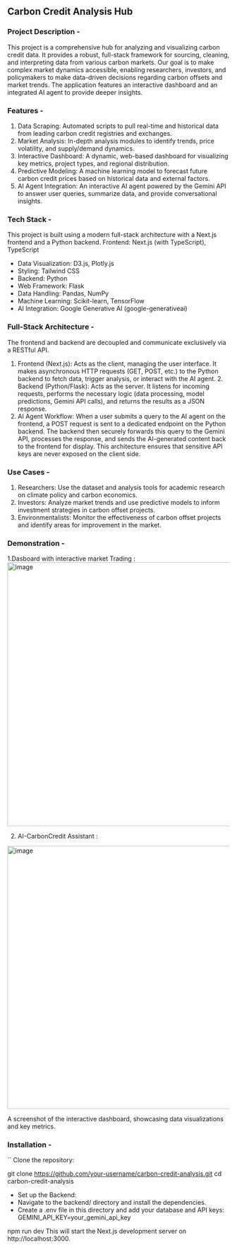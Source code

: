 ## Carbon Credit Analysis Hub
### Project Description -
This project is a comprehensive hub for analyzing and visualizing carbon credit data. It provides a robust, full-stack framework for sourcing, cleaning, and interpreting data from various carbon markets. Our goal is to make complex market dynamics accessible, enabling researchers, investors, and policymakers to make data-driven decisions regarding carbon offsets and market trends. The application features an interactive dashboard and an integrated AI agent to provide deeper insights.

### Features -
1. Data Scraping: Automated scripts to pull real-time and historical data from leading carbon credit registries and exchanges.
2. Market Analysis: In-depth analysis modules to identify trends, price volatility, and supply/demand dynamics.
3. Interactive Dashboard: A dynamic, web-based dashboard for visualizing key metrics, project types, and regional distribution.
4. Predictive Modeling: A machine learning model to forecast future carbon credit prices based on historical data and external factors.
5. AI Agent Integration: An interactive AI agent powered by the Gemini API to answer user queries, summarize data, and provide conversational insights.

### Tech Stack -
This project is built using a modern full-stack architecture with a Next.js frontend and a Python backend.
Frontend: Next.js (with TypeScript), TypeScript
- Data Visualization: D3.js, Plotly.js
- Styling: Tailwind CSS
- Backend: Python
- Web Framework: Flask
- Data Handling: Pandas, NumPy
- Machine Learning: Scikit-learn, TensorFlow
- AI Integration: Google Generative AI (google-generativeai)

### Full-Stack Architecture -
The frontend and backend are decoupled and communicate exclusively via a RESTful API.
1. Frontend (Next.js): Acts as the client, managing the user interface. It makes asynchronous HTTP requests (GET, POST, etc.) to the Python backend to fetch data, trigger analysis, or interact with the AI agent. 2. Backend (Python/Flask): Acts as the server. It listens for incoming requests, performs the necessary logic (data processing, model predictions, Gemini API calls), and returns the results as a JSON response.
3. AI Agent Workflow: When a user submits a query to the AI agent on the frontend, a POST request is sent to a dedicated endpoint on the Python backend. The backend then securely forwards this query to the Gemini API, processes the response, and sends the AI-generated content back to the frontend for display. This architecture ensures that sensitive API keys are never exposed on the client side.

### Use Cases -
1. Researchers: Use the dataset and analysis tools for academic research on climate policy and carbon economics.
2. Investors: Analyze market trends and use predictive models to inform investment strategies in carbon offset projects.
3. Environmentalists: Monitor the effectiveness of carbon offset projects and identify areas for improvement in the market.

### Demonstration -
1.Dasboard with interactive market Trading :
<img width="718" height="597" alt="image" src="https://github.com/user-attachments/assets/4cb9c812-e107-42f2-b034-0d146c9668f4" />

2. AI-CarbonCredit Assistant :
<img width="711" height="595" alt="image" src="https://github.com/user-attachments/assets/b7959bfc-4a5a-4885-a423-dd4436cc1785" />

A screenshot of the interactive dashboard, showcasing data visualizations and key metrics.

### Installation -
`` Clone the repository:

git clone https://github.com/your-username/carbon-credit-analysis.git
cd carbon-credit-analysis
- Set up the Backend:
- Navigate to the backend/ directory and install the dependencies.
- Create a .env file in this directory and add your database and API keys:
GEMINI_API_KEY=your_gemini_api_key

npm run dev
This will start the Next.js development server on http://localhost:3000.
